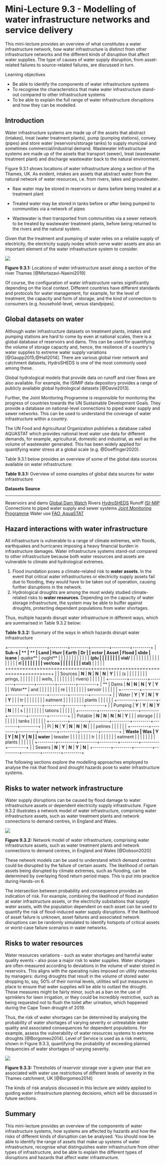 # Mini-Lecture 9.3 - Modelling of water infrastructure networks and service delivery

This mini-lecture provides an overview of what constitutes a water
infrastructure network, how water infrastructure is distinct from other
infrastructure networks and the different kinds of disruption that
affect water supplies. The type of causes of water supply disruption,
from asset-related failures to source-related failures, are discussed in
turn.

Learning objectives

- Be able to identify the components of water infrastructure systems
- To recognise the characteristics that make water infrastructure
  stand-out compared to other infrastructure systems
- To be able to explain the full range of water infrastructure
  disruptions and how they can be modelled.

## Introduction

Water infrastructure systems are made up of the assets that abstract
(intakes), treat (water treatment plants), pump (pumping stations),
convey (pipes) and store water (reservoirs/storage tanks) to supply
municipal and sometimes commercial/industrial demand. Wastewater
infrastructure systems are made up of the assets that transport (sewer),
treat (wastewater treatment plant) and discharge wastewater back to the
natural environment.

Figure 9.3.1 shows locations of water infrastructure along a section of
the Thames, UK. As evident, intakes are assets that abstract water from
the natural network of water resources, i.e. from rivers, lakes and
groundwater.

- Raw water may be stored in reservoirs or dams before being treated
  at a treatment plant

- Treated water may be stored in tanks before or after being pumped to
  communities via a network of pipes

- Wastewater is then transported from communities via a sewer network
  to be treated by wastewater treatment plants, before being returned
  to the rivers and the natural system.

Given that the treatment and pumping of water relies on a reliable
supply of electricity, the electricity supply nodes which serve water
assets are also an important element of the water infrastructure system
to consider.

![](assets/Figure_9.3.1.jpg)

**Figure 9.3.1:** Locations of water infrastructure asset along a
section of the river Thames [@Mortazavi-Naeini2019]

Of course, the configuration of water infrastructure varies
significantly depending on the local context. Different countries have
different standards and protocols for water management, for example, for
the level of treatment, the capacity and form of storage, and the kind
of connection to consumers (e.g. household-level, versus standpipes).

## Global datasets on water

Although water infrastructure datasets on treatment plants, intakes and
pumping stations are hard to come by even at national scales, there is a
global database of reservoirs and dams. This can be used for quantifying
the volume of storage capacity and, hence, the resilience of a country's
water supplies to extreme water supply variations [@Gaupp2015;@Hall2014]. There are various global river network and catchment
datasets, HydroSHEDS is one of the most commonly used among these.

Global hydrological models that provide data on runoff and river flows
are also available. For example, the ISIMIP data depository provides a
range of publicly available global hydrological datasets
[@Davie2013].

Further, the Joint Monitoring Programme is responsible for monitoring
the progress of countries towards the UN Sustainable Development Goals.
They provide a database on national-level connections to piped water
supply and sewer networks. This can be used to understand the coverage
of water infrastructure within a country.

The UN Food and Agricultural Organization publishes a database called
AQUASTAT which provides national level water use data for different
demands, for example, agricultural, domestic and industrial, as well as
the volume of wastewater generated. This has been widely applied for
quantifying water stress at a global scale (e.g. @Doeffinger2020).

Table 9.3.1 below provides an overview of some of the global data
sources available on water infrastructure:

**Table 9.3.1:** Overview of some examples of global data sources for
water infrastructure

**Datasets** **Source**

---

Reservoirs and dams [Global Dam Watch](http://globaldamwatch.org/)
Rivers [HydroSHEDS](https://www.hydrosheds.org/)
Runoff [ISI-MIP](https://esg.pik-potsdam.de/search/isimip/)
Connections to piped water supply and sewer systems [Joint Monitoring Programme](https://washdata.org/data)
Water use [FAO, AquaSTAT](http://www.fao.org/aquastat/)

## Hazard interactions with water infrastructure

All infrastructure is vulnerable to a range of climate extremes, with
floods, earthquakes and hurricanes imposing a heavy financial burden in
infrastructure damages. Water infrastructure systems stand-out compared
to other infrastructure because both water resources and assets are
vulnerable to climate and hydrological extremes.

1. Flood inundation poses a climate-related risk to **water assets**.
   In the event that critical water infrastructures or electricity supply
   assets fail due to flooding, they would have to be taken out of
   operation, causing further disruptions in the network.
2. Hydrological droughts are among the most widely studied
   climate-related risks to **water resources**. Depending on the
   capacity of water storage infrastructure, the system may be able to
   buffer against droughts, protecting dependent populations from water
   shortages.

Thus, multiple hazards disrupt water infrastructure in different ways,
which are summarised in Table 9.3.2 below:

**Table 9.3.2:** Summary of the ways in which hazards disrupt water
infrastructure

+---------+---------+---------+---------+---------+---------+---------+
| **Sub-s | ** | ** | **Land | **Hurr | **Earth | **Dr |
| ector** | Asset** | Flood** | slide** | icane** | quake** | ought** |
| | | | | | | |
| | | **(plu | | | | |
| | | vial/** | | | | |
| | | | | | | |
| | | **ri | | | | |
| | | ver/coa | | | | |
| | | stal)** | | | | |
+=========+=========+=========+=========+=========+=========+=========+
| | Sources | **N** | **N** | **N** | **N** | **Y** |
| | (s | | | | | |
| | prings, | | | | | |
| | wells, | | | | | |
| | rivers) | | | | | |
+---------+---------+---------+---------+---------+---------+---------+
| ** | Dams | **N** | **N** | **N** | **Y** | **Y** |
| Water** | and | | | | | |
| | re | | | | | |
| | servoir | | | | | |
+---------+---------+---------+---------+---------+---------+---------+
| | Water | **Y** | **Y** | **N** | **Y** | **Y** |
| | tr | | | | | |
| | eatment | | | | | |
| | plants | | | | | |
+---------+---------+---------+---------+---------+---------+---------+
| | Pumping | **Y** | **Y** | **N** | **Y** | **N** |
| | s | | | | | |
| | tations | | | | | |
+---------+---------+---------+---------+---------+---------+---------+
| | Potable | **N** | **N** | **N** | **N** | **Y** |
| | storage | | | | | |
| | tanks | | | | | |
+---------+---------+---------+---------+---------+---------+---------+
| | Pi | **N** | **Y** | **N** | **N** | **N** |
| | pelines | | | | | |
+---------+---------+---------+---------+---------+---------+---------+
| **Waste | Was | **Y** | **Y** | **N** | **Y** | **N** |
| water** | tewater | | | | | |
| | tr | | | | | |
| | eatment | | | | | |
| | plants | | | | | |
+---------+---------+---------+---------+---------+---------+---------+
| | Sewers | **N** | **Y** | **N** | **Y** | **N** |
+---------+---------+---------+---------+---------+---------+---------+

The following sections explore the modelling approaches employed to
analyse the risk that flood and drought hazards pose to water
infrastructure systems.

## Risks to water network infrastructure

Water supply disruptions can be caused by flood damage to water
infrastructure assets or dependent electricity supply infrastructure.
Figure 9.3.2 illustrates a network model of water infrastructure,
comprising water infrastructure assets, such as water treatment plants
and network connections to demand centres, in England and Wales.

![](assets/Figure_9.3.2.jpg)

**Figure 9.3.2:** Network model of water infrastructure, comprising
water infrastructure assets, such as water treatment plants and network
connections to demand centres, in England and Wales [@Dobson2020]

These network models can be used to understand which demand centres
could be disrupted by the failure of certain assets. The likelihood of
certain assets being disrupted by climate extremes, such as flooding,
can be determined by overlaying flood return period maps. This is put
into practice during Hands-on 6.

The intersection between probability and consequence provides an
indication of risk. For example, combining the likelihood of flood
inundation at water infrastructure assets, or the electricity
substations that supply water assets, with the population dependent on
each asset can be used to quantify the risk of flood-induced water
supply disruptions. If the likelihood of asset failure is unknown, asset
failures and associated network disruptions can be randomly simulated to
identify hotspots of critical assets or worst-case failure scenarios in
water networks.

## Risks to water resources

Water resources variations - such as water shortages and harmful water
quality events - also pose a major risk to water supplies. Water
shortages are often measured according to deviations in the volume of
water stored in reservoirs. This aligns with the operating rules imposed
on utility networks by managers: during droughts that result in the
volume of stored water dropping to, say, 50% of their normal levels,
utilities will put measures in place to ensure that water supplies will
be able to outlast the drought. These measures might be fairly minor,
such as a ban on the use of sprinklers for lawn irrigation, or they
could be incredibly restrictive, such as being requested not to flush
the toilet after urination, which happened during the Cape Town drought
of 2019.

Thus, the risk of water shortages can be determined by analysing the
probability of water shortages of varying severity or untreatable water
quality and associated consequences for dependent populations. For
example, assess the vulnerability of water resources systems to extreme
droughts [@Borgomeo2014]. Level of Service is used as a risk metric,
shown in Figure 9.3.3, quantifying the probability of exceeding planned
frequencies of water shortages of varying severity.

![](assets/Figure_9.3.3.jpg)

**Figure 9.3.3:** Thresholds of reservoir storage over a given year that
are associated with water use restrictions of different levels of
severity in the Thames catchment, UK [@Borgomeo2014]

The kinds of risk analysis discussed in this lecture are widely applied
to guiding water infrastructure planning decisions, which will be
discussed in future sections.

## Summary

This mini-lecture provides an overview of the components of water
infrastructure systems, how systems are affected by hazards and how the
risks of different kinds of disruption can be analysed. You should now
be able to identify the range of assets that make up systems of water
infrastructure, recognise what distinguishes water infrastructure from
other types of infrastructure, and be able to explain the different
types of disruptions and hazards that affect water infrastructure.
